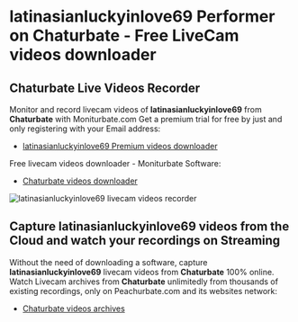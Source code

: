 # latinasianluckyinlove69 Performer on Chaturbate - Free LiveCam videos downloader

## Chaturbate Live Videos Recorder

Monitor and record livecam videos of **latinasianluckyinlove69** from **Chaturbate** with Moniturbate.com
Get a premium trial for free by just and only registering with your Email address:
* [latinasianluckyinlove69 Premium videos downloader](https://moniturbate.com/request-demo-licence-key.html)

Free livecam videos downloader - Moniturbate Software:
* [Chaturbate videos downloader](https://moniturbate.com/moniturbate-download-software.html)

![latinasianluckyinlove69 livecam videos recorder](https://peachurnet.com/templates/moniturbate-software.png)


## Capture latinasianluckyinlove69 videos from the Cloud and watch your recordings on Streaming

Without the need of downloading a software, capture **latinasianluckyinlove69** livecam videos from **Chaturbate** 100% online.
Watch Livecam archives from **Chaturbate** unlimitedly from thousands of existing recordings, only on Peachurbate.com and its websites network:
* [Chaturbate videos archives](https://peachurnet.com/)